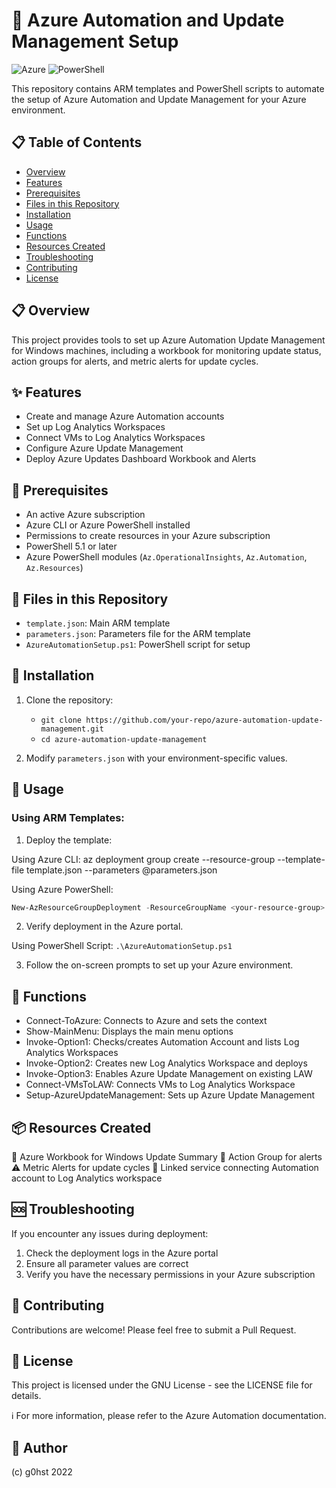 # 🤖 Azure Automation and Update Management Setup

![Azure](https://img.shields.io/badge/azure-%230072C6.svg?style=for-the-badge&logo=microsoftazure&logoColor=white)
![PowerShell](https://img.shields.io/badge/PowerShell-%235391FE.svg?style=for-the-badge&logo=powershell&logoColor=white)

This repository contains ARM templates and PowerShell scripts to automate the setup of Azure Automation and Update Management for your Azure environment.

## 📋 Table of Contents

- [Overview](#clipboard-overview)
- [Features](#sparkles-features)
- [Prerequisites](#checkered_flag-prerequisites)
- [Files in this Repository](#file_folder-files-in-this-repository)
- [Installation](#floppy_disk-installation)
- [Usage](#rocket-usage)
- [Functions](#wrench-functions)
- [Resources Created](#package-resources-created)
- [Troubleshooting](#sos-troubleshooting)
- [Contributing](#handshake-contributing)
- [License](#page_with_curl-license)

## :clipboard: Overview

This project provides tools to set up Azure Automation Update Management for Windows machines, including a workbook for monitoring update status, action groups for alerts, and metric alerts for update cycles.

## :sparkles: Features

- Create and manage Azure Automation accounts
- Set up Log Analytics Workspaces
- Connect VMs to Log Analytics Workspaces
- Configure Azure Update Management
- Deploy Azure Updates Dashboard Workbook and Alerts

## :checkered_flag: Prerequisites

- An active Azure subscription
- Azure CLI or Azure PowerShell installed
- Permissions to create resources in your Azure subscription
- PowerShell 5.1 or later
- Azure PowerShell modules (`Az.OperationalInsights`, `Az.Automation`, `Az.Resources`)

## :file_folder: Files in this Repository

- `template.json`: Main ARM template
- `parameters.json`: Parameters file for the ARM template
- `AzureAutomationSetup.ps1`: PowerShell script for setup

## :floppy_disk: Installation

1. Clone the repository:
   - ``` git clone https://github.com/your-repo/azure-automation-update-management.git ```
   - ``` cd azure-automation-update-management ```

3. Modify `parameters.json` with your environment-specific values.

## :rocket: Usage

### Using ARM Templates:

1. Deploy the template:

Using Azure CLI:
az deployment group create --resource-group <your-resource-group> --template-file template.json --parameters @parameters.json

Using Azure PowerShell:
```powershell
New-AzResourceGroupDeployment -ResourceGroupName <your-resource-group> -TemplateFile template.json -TemplateParameterFile parameters.json
```

2. Verify deployment in the Azure portal.

Using PowerShell Script:
``` .\AzureAutomationSetup.ps1 ```

3. Follow the on-screen prompts to set up your Azure environment.

## :wrench: Functions

- Connect-ToAzure: Connects to Azure and sets the context
- Show-MainMenu: Displays the main menu options
- Invoke-Option1: Checks/creates Automation Account and lists Log Analytics Workspaces
- Invoke-Option2: Creates new Log Analytics Workspace and deploys
- Invoke-Option3: Enables Azure Update Management on existing LAW
- Connect-VMsToLAW: Connects VMs to Log Analytics Workspace
- Setup-AzureUpdateManagement: Sets up Azure Update Management

## :package: Resources Created

:book: Azure Workbook for Windows Update Summary
:bell: Action Group for alerts
:warning: Metric Alerts for update cycles
:link: Linked service connecting Automation account to Log Analytics workspace

## :sos: Troubleshooting
If you encounter any issues during deployment:

1. Check the deployment logs in the Azure portal
2. Ensure all parameter values are correct
3. Verify you have the necessary permissions in your Azure subscription

## :handshake: Contributing
Contributions are welcome! Please feel free to submit a Pull Request.
## :page_with_curl: License
This project is licensed under the GNU License - see the LICENSE file for details.

:information_source: For more information, please refer to the Azure Automation documentation.

## 👤 Author
(c) g0hst 2022
